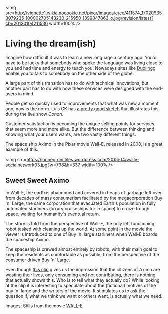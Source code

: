 <img src=http://vignette1.wikia.nocookie.net/pixar/images/c/cc/411574_170209353079235_100002705143230_215950_1399847863_o.jpg/revision/latest?cb=20120104211536 width=100% />

# Living the dream(ish)

Imagine how difficult it was to learn a new language a century ago. You'd have to be lucky that somebody who spoke the language was living close to you and had time and energy to teach you. Nowadays sites like [Duolingo](https://www.duolingo.com/) enable you to talk to somebody on the other side of the globe.

A large part of this transition has to do with technical innovations, but another part has to do with how these services were designed with the end-users in mind.

People get so quickly used to improvements that what was new a moment ago, now is the norm. Luis CK has [a pretty good sketch](https://www.youtube.com/watch?v=ZFsOUbZ0Lr0) that illustrates this during the live show *Conan*.

Customer satisfaction is becoming the unique selling points for services that seem more and more alike. But the difference between thinking and knowing what your users wants, are two vastly different things.

The space ship Aximo in the Pixar movie Wall-E, released in 2008, is a great example of this.  

<img src=https://jonnegroni.files.wordpress.com/2015/04/walle-socialnetwork03.jpg?w=798&h=337 width=100% />

## Sweet Sweet Aximo

In Wall-E, the earth is abandoned and covered in heaps of garbage left over from decades of mass consumerism facilitated by the megacorporation Buy 'n' Large, the same corporation that evacuated Earth's population in fully automated starliners (luxury cruiseships for in space) to cruize trough space, waiting for humanity's eventual return.

The story is told from the perspective of Wall-E, the only left functioning robot tasked with cleaning up the world. At some point in the movie the viewer is introduced to one of Buy 'n' large starliners when Wall-E boards the spaceship Aximo.

The spaceship is crewed almost entirely by robots, with their main goal to keep the residents as comfortable as possible, from the perspective of the consumer driven Buy 'n' Large.

Even though [this clip](https://www.youtube.com/watch?v=h1BQPV-iCkU) gives us the impression that the citizens of Aximo are wasting their lives, only consuming and not contributing, there is nothing that actually shows this. Who is to tell what they actually do? While looking at the clip it is interesting to speculate about the (fictional) motives of the buy 'n' large and the writers of the movie. It stimulates us to ask the question if, what we think we want or others want, is actually what we need.

Images: Stills from the movie [WALL-E](http://www.imdb.com/title/tt0910970/)
